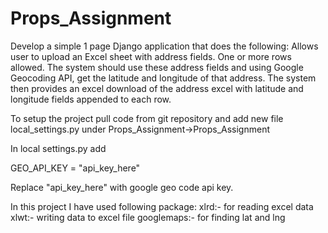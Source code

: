 # Props_Assignment
Develop a simple 1 page Django application that does the following:
Allows user to upload an Excel sheet with address fields. One or more rows allowed.
The system should use these address fields and using Google Geocoding API, get the latitude and longitude of that address.
The system then provides an excel download of the address excel with latitude and longitude fields appended to each row.


To setup the project pull code from git repository and add new file local_settings.py under Props_Assignment->Props_Assignment

In local settings.py add 

GEO_API_KEY = "api_key_here"

Replace "api_key_here" with google geo code api key.

In this project I have used following package:
xlrd:- for reading excel data
xlwt:- writing data to excel file
googlemaps:- for finding lat and lng
